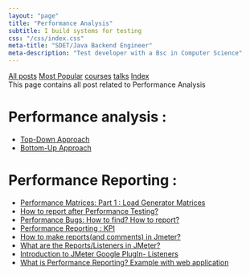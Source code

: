 ```yaml
---
layout: "page"
title: "Performance Analysis"
subtitle: I build systems for testing
css: "/css/index.css"
meta-title: "SDET/Java Backend Engineer"
meta-description: "Test developer with a Bsc in Computer Science"
---
```

<div class="list-filters">
    <a href="/" class="list-filter filter-selected">All posts</a>
    <a href="/popular" class="list-filter">Most Popular</a>
    <a href="/courses" class="list-filter">courses</a>
	<a href="/talks" class="list-filter">talks</a>
    <a href="/tags" class="list-filter">Index</a>
</div>
This page contains all post related to Performance Analysis

# Performance analysis : 
- [Top-Down Approach](http://shantonusarker.blogspot.com/2015/10/performance-analysis-top-down-bottom-up-analysis.html)
- [Bottom-Up Approach](http://shantonusarker.blogspot.com/2015/10/performance-analysis-top-down-bottom-up-analysis.html)

# Performance Reporting :
- [Performance Matrices: Part 1 : Load Generator Matrices](http://shantonusarker.blogspot.co.uk/2015/08/performance-matrices-response-time-throughput-errors-bandwidth.html)
- [How to report after Performance Testing? ](http://shantonusarker.blogspot.com/2014/12/performance-reporting-website-application.html)
- [Performance Bugs: How to find? How to report?](http://shantonusarker.blogspot.com/2015/01/bugs-web-performance-find-report.html)
- [Performance Reporting : KPI ](http://shantonusarker.blogspot.com/2015/07/performance-reporting-kpi-key-Performance-Indicator.html)
- [How to make reports(and comments) in Jmeter?](http://shantonusarker.blogspot.co.uk/2013/04/how-to-make-reportsand-comments-in.html)
- [What are the Reports/Listeners in JMeter?](http://shantonusarker.blogspot.co.uk/2013/02/what-are-reportslisteners-in-jmeter-why.html)
- [Introduction to JMeter Google PlugIn- Listeners](http://shantonusarker.blogspot.co.uk/2013/05/introduction-to-jmeter-google-plugin_5819.html) 
- [What is Performance Reporting? Example with web application](http://shantonusarker.blogspot.co.uk/2014/12/performance-reporting-website-application.html)
